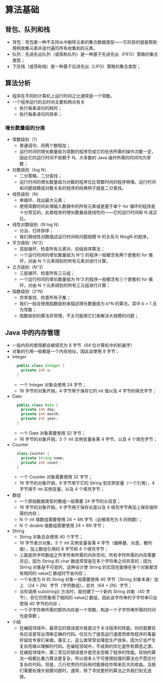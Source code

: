 # 算法基础

## 背包、队列和栈

- 背包：背包是一种不支持从中删除元素的集合数据类型——它的目的就是帮助用例收集元素并迭代遍历所有收集到的元素。
- 队列：先进先出队列（或简称队列）是一种基于先进先出（FIFO）策略的集合类型；
- 下压栈（或简称栈）是一种基于后进先出（LIFO）策略的集合类型；

## 算法分析

- 程序在不同的计算机上运行时间之比通常是一个常数。
- 一个程序运行的总时间主要和两点有关
  - 执行每条语句的耗时；
  - 执行每条语句的效率；

### 增长数量级的分类

- 常数级别（1）
  - 普通语句、将两个数相加；
  - 运行时间的增长数量级为常数的程序完成它的任务所需的操作次数一定，因此它的运行时间不依赖于 N。大多数的 Java 操作所需的时间均为常数；
- 对数级别（log N）
  - 二分策略、二分查找；
  - 运行时间的增长数量级为对数的程序仅比常数时间的程序稍慢。运行时间和问题规模成对数关系的程序的经典例子就是二分查找。
- 线性级别（N）
  - 单循环、找出最大元素；
  - 使用常数时间处理输入数据中的所有元素或是基于单个 for 循环的程序是十分常见的。此类程序的增长数量级是线性的——它的运行时间和 N 成正比。
- 线性对数级别（N log N）
  - 分治、归并排序；
  - 我们用线性对数描述运行时间和问题规模 N 的关系为 NlogN 的程序。
- 平方级别（N^2）
  - 双层循环、检查所有元素对、初级排序算法；
  - 一个运行时间的增长数量级为 N^2 的程序一般都含有两个嵌套的 for 循环，对由 N 个元素得到的所有元素对进行计算。
- 立方级别（N^3）
  - 三层循环、检查所有三元组；
  - 一个运行时间的增长数量级为 N^3 的程序一般都含有三个嵌套的 for 循环，对由 N 个元素得到的所有三元组进行计算；
- 指数级别（2^N）
  - 穷举查找、检查所有子集；
  - 我们一般会使用指数级别来描述增长数量级为 b^N 的算法，其中 b > 1 且为常数；
  - 指数级别的算法非常慢，不太可能用它们来解决大规模的问题；

## Java 中的内存管理

- 一般内存的使用都会被填充为 8 字节（64 位计算机中的机器字）
- 对象的引用一般都是一个内存地址，因此会使用 8 字节；
- Integer
  ```java
    public class Integer {
      private int x;
    }
  ```
  - 一个 Integer 对象会使用 24 字节；
  - 16 字节的对象开销，4 字节用于保存它的 int 值以及 4 字节的填充字节；
- Date
  ```java
    public class Date {
      private int day;
      private int month;
      private int year;
    }
  ```
  - 一个 Date 对象需要使用 32 字节；
  - 16 字节的对象开销，3 个 int 实例变量各需 4 字节，以及 4 个填充字节；
- Counter
  ```java
    class Counter {
      private String name;
      private int count;
    }
  ```
  - 一个 Counter 对象需要使用 32 字节；
  - 16 字节的对象开销，8 字节用于它的 String 型实例变量（一个引用），4 字节用于 int 实例变量，以及 4 个填充字节；
- 数组
  - 一个原始数据类型的数组一般需要 24 字节的头信息；
  - 16 字节的对象开销，4 字节用于保存长度以及 4 填充字节再加上保存值所需的内存；
  - N 个 int 值数组需要使用 24 + 4N 字节（会被填充为 8 的倍数）；
  - N 个 double 值数组需要使用 24 + 8N 字节；
- String
  - String 对象总会使用 40 个字节；
  - 16 字节表示对象，3 个 int 实例变量各需 4 字节（偏移量、长度、散列值），加上数组引用的 8 字节和 4 个填充字节；
  - 上面是除字符数组之外字符串所需的内存空间，所有字符所需的内存需要另记，因为 String 的 char 数组常常是在多个字符串之间共享的；因为 String 对象是不可变的，这种设计使 String 的实现在能够在多个对象都含有相同的 value[] 数组时节省内存；
  - 一个长度为 N 的 String 对象一般需要使用 40 字节（String 对象本身）加上 （24 + 2N）字节（字符数组），总共（64 + 2N）字节；
  - 当你调用 substring() 方法时，就创建了一个新的 String 对象（40 字节），但它仍然重用了相同的 value[] 数组，因此该字符串的子字符串只会使用 40 字节的内存；
  - 一个子字符串所需的额外内存是一个常数，构造一个子字符串所需的时间也是常数；
- 小结
  - 在编程领域中，最常见的错误或许就是过于关注程序的性能。你的首要任务应该是写出清晰正确的代码。仅仅为了提高运行速度而修改程序的事最好留给专家们来做。事实上，这么做常常会降低生产效率，因为它会产生复杂而难以理解的代码。在编程领域中，不成熟的优化是所有罪恶之源。
  - 在编程领域中，第二常见的错误或许是完全忽略了程序的性能。较快的算法一般都比暴力算法更复杂，所以很多人宁可使用较慢的算法也不愿应付复杂的代码。但是，几行优秀的代码有时能够给你带来巨大的收益。当我们需要处理大规模问题时，通常，除了寻找更好的算法之外我们别无选择。